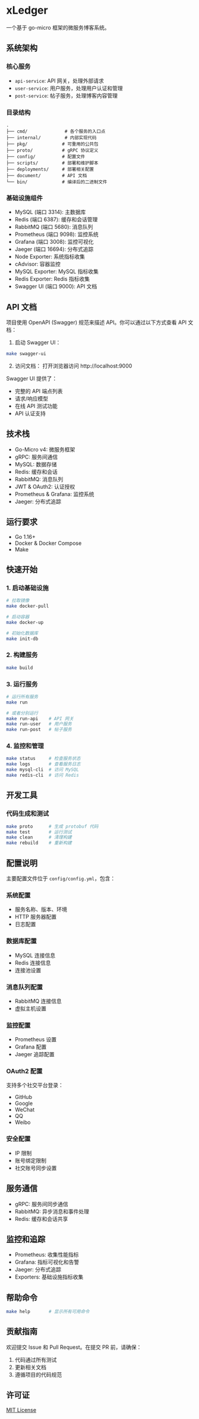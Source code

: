 # xLedger

一个基于 go-micro 框架的微服务博客系统。

## 系统架构

### 核心服务
- `api-service`: API 网关，处理外部请求
- `user-service`: 用户服务，处理用户认证和管理
- `post-service`: 帖子服务，处理博客内容管理

### 目录结构
```
.
├── cmd/              # 各个服务的入口点
├── internal/         # 内部实现代码
├── pkg/             # 可重用的公共包
├── proto/           # gRPC 协议定义
├── config/          # 配置文件
├── scripts/         # 部署和维护脚本
├── deployments/     # 部署相关配置
├── document/        # API 文档
└── bin/             # 编译后的二进制文件
```

### 基础设施组件
- MySQL (端口 3314): 主数据库
- Redis (端口 6387): 缓存和会话管理
- RabbitMQ (端口 5680): 消息队列
- Prometheus (端口 9098): 监控系统
- Grafana (端口 3008): 监控可视化
- Jaeger (端口 16694): 分布式追踪
- Node Exporter: 系统指标收集
- cAdvisor: 容器监控
- MySQL Exporter: MySQL 指标收集
- Redis Exporter: Redis 指标收集
- Swagger UI (端口 9000): API 文档

## API 文档

项目使用 OpenAPI (Swagger) 规范来描述 API。你可以通过以下方式查看 API 文档：

1. 启动 Swagger UI：
```bash
make swagger-ui
```

2. 访问文档：
打开浏览器访问 http://localhost:9000

Swagger UI 提供了：
- 完整的 API 端点列表
- 请求/响应模型
- 在线 API 测试功能
- API 认证支持

## 技术栈
- Go-Micro v4: 微服务框架
- gRPC: 服务间通信
- MySQL: 数据存储
- Redis: 缓存和会话
- RabbitMQ: 消息队列
- JWT & OAuth2: 认证授权
- Prometheus & Grafana: 监控系统
- Jaeger: 分布式追踪

## 运行要求
- Go 1.16+
- Docker & Docker Compose
- Make

## 快速开始

### 1. 启动基础设施
```bash
# 拉取镜像
make docker-pull

# 启动容器
make docker-up

# 初始化数据库
make init-db
```

### 2. 构建服务
```bash
make build
```

### 3. 运行服务
```bash
# 运行所有服务
make run

# 或者分别运行
make run-api    # API 网关
make run-user   # 用户服务
make run-post   # 帖子服务
```

### 4. 监控和管理
```bash
make status     # 检查服务状态
make logs       # 查看服务日志
make mysql-cli  # 访问 MySQL
make redis-cli  # 访问 Redis
```

## 开发工具

### 代码生成和测试
```bash
make proto      # 生成 protobuf 代码
make test       # 运行测试
make clean      # 清理构建
make rebuild    # 重新构建
```

## 配置说明

主要配置文件位于 `config/config.yml`，包含：

### 系统配置
- 服务名称、版本、环境
- HTTP 服务器配置
- 日志配置

### 数据库配置
- MySQL 连接信息
- Redis 连接信息
- 连接池设置

### 消息队列配置
- RabbitMQ 连接信息
- 虚拟主机设置

### 监控配置
- Prometheus 设置
- Grafana 配置
- Jaeger 追踪配置

### OAuth2 配置
支持多个社交平台登录：
- GitHub
- Google
- WeChat
- QQ
- Weibo

### 安全配置
- IP 限制
- 账号绑定限制
- 社交账号同步设置

## 服务通信
- gRPC: 服务间同步通信
- RabbitMQ: 异步消息和事件处理
- Redis: 缓存和会话共享

## 监控和追踪
- Prometheus: 收集性能指标
- Grafana: 指标可视化和告警
- Jaeger: 分布式追踪
- Exporters: 基础设施指标收集

## 帮助命令
```bash
make help       # 显示所有可用命令
```

## 贡献指南
欢迎提交 Issue 和 Pull Request。在提交 PR 前，请确保：
1. 代码通过所有测试
2. 更新相关文档
3. 遵循项目的代码规范

## 许可证
[MIT License](LICENSE)